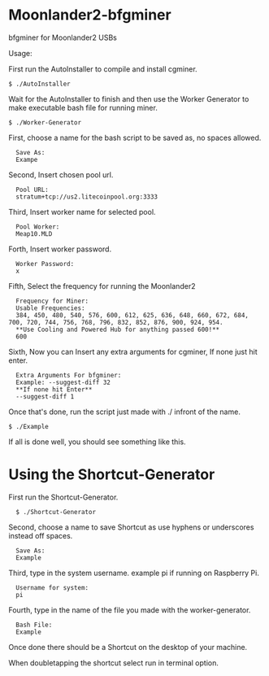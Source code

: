 # Moonlander2-bfgminer



bfgminer for Moonlander2 USBs

Usage:

First run the AutoInstaller to compile and install cgminer.

	$ ./AutoInstaller

Wait for the AutoInstaller to finish and then use the Worker Generator to make executable bash file for running miner.

	$ ./Worker-Generator

First, choose a name for the bash script to be saved as, no spaces allowed.

	  Save As:
	  Exampe

Second, Insert chosen pool url.

	  Pool URL:
	  stratum+tcp://us2.litecoinpool.org:3333

Third, Insert worker name for selected pool.

	  Pool Worker:
	  Meap10.MLD

Forth, Insert worker password.

	  Worker Password:
	  x

Fifth, Select the frequency for running the Moonlander2

	  Frequency for Miner:
	  Usable Frequencies:
	  384, 450, 480, 540, 576, 600, 612, 625, 636, 648, 660, 672, 684, 700, 720, 744, 756, 768, 796, 832, 852, 876, 900, 924, 954.
	  **Use Cooling and Powered Hub for anything passed 600!**
	  600

Sixth, Now you can Insert any extra arguments for cgminer, If none just hit enter.

	  Extra Arguments For bfgminer:
	  Example: --suggest-diff 32
	  **If none hit Enter**
	  --suggest-diff 1

Once that's done, run the script just made with ./ infront of the name.

	$ ./Example

If all is done well, you should see something like this.



# Using the Shortcut-Generator

First run the Shortcut-Generator.

	  $ ./Shortcut-Generator

Second, choose a name to save Shortcut as use hyphens or underscores instead off spaces.

	  Save As:
	  Example


Third, type in the system username. example pi if running on Raspberry Pi.

	  Username for system:
	  pi

Fourth, type in the name of the file you made with the worker-generator.

	  Bash File:
	  Example

Once done there should be a Shortcut on the desktop of your machine.

When doubletapping the shortcut select run in terminal option.



